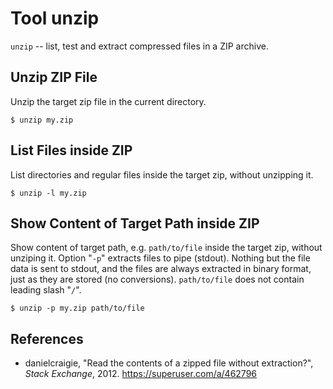# Tool unzip

`unzip` -- list, test and extract compressed files in a ZIP archive.

## Unzip ZIP File

Unzip the target zip file in the current directory.

```
$ unzip my.zip
```

## List Files inside ZIP

List directories and regular files inside the target zip, without unzipping it.

```
$ unzip -l my.zip
```

## Show Content of Target Path inside ZIP

Show content of target path, e.g. `path/to/file` inside the target zip, without
unziping it. Option "`-p`" extracts files to pipe (stdout). Nothing but the file
data is sent to stdout, and the files are always extracted in binary format,
just as they are stored (no conversions). `path/to/file` does not contain
leading slash "`/`".

```
$ unzip -p my.zip path/to/file
```

## References

- danielcraigie, "Read the contents of a zipped file without extraction?",
  _Stack Exchange_, 2012. <https://superuser.com/a/462796>
